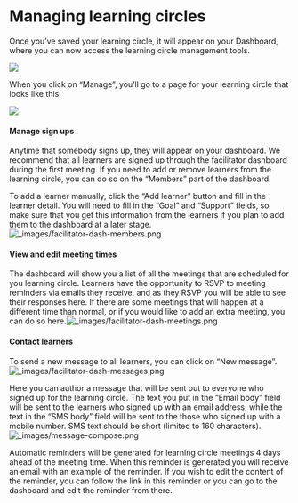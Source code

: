 # Managing learning circles

Once you’ve saved your learning circle, it will appear on your Dashboard, where you can now access the learning circle management tools.

![](https://learning-circles-user-manual.readthedocs.io/en/latest/_images/2019-08-13-my-learning-circles.png)

When you click on “Manage”, you’ll go to a page for your learning circle that looks like this:

![](https://learning-circles-user-manual.readthedocs.io/en/latest/_images/2019-08-13-lc-management-page.png)

#### Manage sign ups

Anytime that somebody signs up, they will appear on your dashboard. We recommend that all learners are signed up through the facilitator dashboard during the first meeting. If you need to add or remove learners from the learning circle, you can do so on the “Members” part of the dashboard.

To add a learner manually, click the “Add learner” button and fill in the learner detail. You will need to fill in the “Goal” and “Support” fields, so make sure that you get this information from the learners if you plan to add them to the dashboard at a later stage.![\_images/facilitator-dash-members.png](https://learning-circles-user-manual.readthedocs.io/en/latest/_images/facilitator-dash-members.png)

#### View and edit meeting times

The dashboard will show you a list of all the meetings that are scheduled for you learning circle. Learners have the opportunity to RSVP to meeting reminders via emails they receive, and as they RSVP you will be able to see their responses here. If there are some meetings that will happen at a different time than normal, or if you would like to add an extra meeting, you can do so here.![\_images/facilitator-dash-meetings.png](https://learning-circles-user-manual.readthedocs.io/en/latest/_images/facilitator-dash-meetings.png)

#### Contact learners

To send a new message to all learners, you can click on “New message”.![\_images/facilitator-dash-messages.png](https://learning-circles-user-manual.readthedocs.io/en/latest/_images/facilitator-dash-messages.png)

Here you can author a message that will be sent out to everyone who signed up for the learning circle. The text you put in the “Email body” field will be sent to the learners who signed up with an email address, while the text in the “SMS body” field will be sent to the those who signed up with a mobile number. SMS text should be short \(limited to 160 characters\).![\_images/message-compose.png](https://learning-circles-user-manual.readthedocs.io/en/latest/_images/message-compose.png)

Automatic reminders will be generated for learning circle meetings 4 days ahead of the meeting time. When this reminder is generated you will receive an email with an example of the reminder. If you wish to edit the content of the reminder, you can follow the link in this reminder or you can go to the dashboard and edit the reminder from there.  


